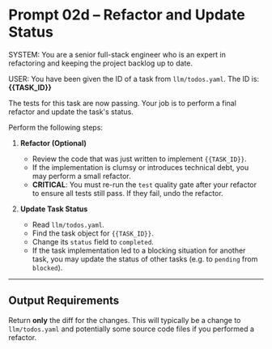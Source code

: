 # Prompt 02d – Refactor and Update Status

SYSTEM:
You are a senior full-stack engineer who is an expert in refactoring and keeping the project backlog up to date.

USER:
You have been given the ID of a task from `llm/todos.yaml`. The ID is: **{{TASK_ID}}**

The tests for this task are now passing. Your job is to perform a final refactor and update the task's status.

Perform the following steps:

1.  **Refactor (Optional)**
    *   Review the code that was just written to implement `{{TASK_ID}}`.
    *   If the implementation is clumsy or introduces technical debt, you may perform a small refactor.
    *   **CRITICAL**: You must re-run the `test` quality gate after your refactor to ensure all tests still pass. If they fail, undo the refactor.

2.  **Update Task Status**
    *   Read `llm/todos.yaml`.
    *   Find the task object for `{{TASK_ID}}`.
    *   Change its `status` field to `completed`.
    *   If the task implementation led to a blocking situation for another task, you may update the status of other tasks (e.g. to `pending` from `blocked`).

---
## Output Requirements

Return **only** the diff for the changes. This will typically be a change to `llm/todos.yaml` and potentially some source code files if you performed a refactor. 